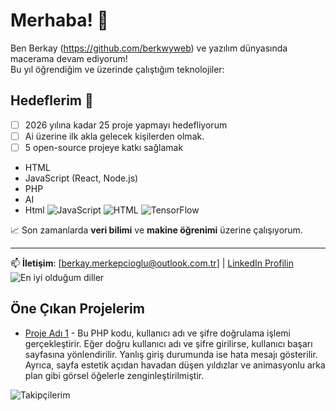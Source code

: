 # Merhaba! 👋

Ben Berkay (https://github.com/berkwyweb) ve yazılım dünyasında macerama devam ediyorum!  
Bu yıl öğrendiğim ve üzerinde çalıştığım teknolojiler:

## Hedeflerim 🚀
- [ ] 2026 yılına kadar 25 proje yapmayı hedefliyorum
- [ ] Ai üzerine ilk akla gelecek kişilerden olmak.
- [ ] 5 open-source projeye katkı sağlamak

- HTML
- JavaScript (React, Node.js)
- PHP
- AI 
- Html
![JavaScript](https://img.shields.io/badge/JavaScript-F7DF1E?style=flat&logo=javascript&logoColor=black)
![HTML](https://img.shields.io/badge/HTML-E34F26?style=flat&logo=html5&logoColor=white)
![TensorFlow](https://img.shields.io/badge/TensorFlow-FF6F00?style=flat&logo=tensorflow&logoColor=white)



📈 Son zamanlarda **veri bilimi** ve **makine öğrenimi** üzerine çalışıyorum.

---

📫 **İletişim**: [berkay.merkepcioglu@outlook.com.tr] | [LinkedIn Profilin](https://www.linkedin.com/in/mehmet-berkay-merkepcioğlu-2b7387328)
![En iyi olduğum diller](https://github-readme-stats.vercel.app/api/top-langs/?username=berkwyweb&layout=compact)

## Öne Çıkan Projelerim

- [Proje Adı 1](https://github.com/berkwyweb/giris-basarili) - Bu PHP kodu, kullanıcı adı ve şifre doğrulama işlemi gerçekleştirir. Eğer doğru kullanıcı adı ve şifre girilirse, kullanıcı başarı sayfasına yönlendirilir. Yanlış giriş durumunda ise hata mesajı gösterilir. Ayrıca, sayfa estetik açıdan havadan düşen yıldızlar ve animasyonlu arka plan gibi görsel öğelerle zenginleştirilmiştir.



![Takipçilerim](https://img.shields.io/github/followers/berkwyweb?label=Followers&style=social)
